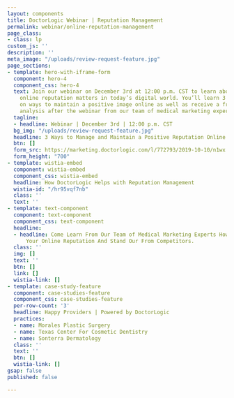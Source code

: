 ```yaml
---
layout: components
title: DoctorLogic Webinar | Reputation Management
permalink: webinar/online-reputation-management
page_class:
- class: lp
custom_js: ''
description: ''
meta_image: "/uploads/review-request-feature.jpg"
page_sections:
- template: hero-with-iframe-form
  component: hero-4
  component_css: hero-4
  text: Join our webinar on December 3rd at 12:00 p.m. CST to learn about why your
    online reputation matters in today’s digital world. You’ll learn 3 proven strategies
    on ways to maintain a positive image online as well as receive a free reputation
    analysis after the webinar from our team of medical marketing experts.
  tagline:
  - headline: Webinar | December 3rd | 12:00 p.m. CST
  bg_img: "/uploads/review-request-feature.jpg"
  headline: 3 Ways to Manage and Maintain a Positive Reputation Online
  btn: []
  form_src: https://marketing.doctorlogic.com/l/772793/2019-10-10/n1wx
  form_height: "700"
- template: wistia-embed
  component: wistia-embed
  component_css: wistia-embed
  headline: How DoctorLogic Helps with Reputation Management
  wistia-id: "/hr95vqf7nb"
  class: ''
  text: ''
- template: text-component
  component: text-component
  component_css: text-component
  headline:
  - headline: Come Learn From Our Team of Medical Marketing Experts How You Can Improve
      Your Online Reputation And Stand Our From Competitors.
  class: ''
  img: []
  text: ''
  btn: []
  link: []
  wistia-link: []
- template: case-study-feature
  component: case-studies-feature
  component_css: case-studies-feature
  per-row-count: '3'
  headline: Happy Providers | Powered by DoctorLogic
  practices:
  - name: Morales Plastic Surgery
  - name: Texas Center For Cosmetic Dentistry
  - name: Sonterra Dermatology
  class: ''
  text: ''
  btn: []
  wistia-link: []
gsap: false
published: false

---
```

